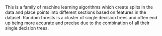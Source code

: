 This is a family of machine learning algorithms which create splits in the data and place points into different sections based on features in the dataset.
Random forests is a cluster of single decision trees and often end up being more accurate and precise due to the combination of all their single decision trees.
